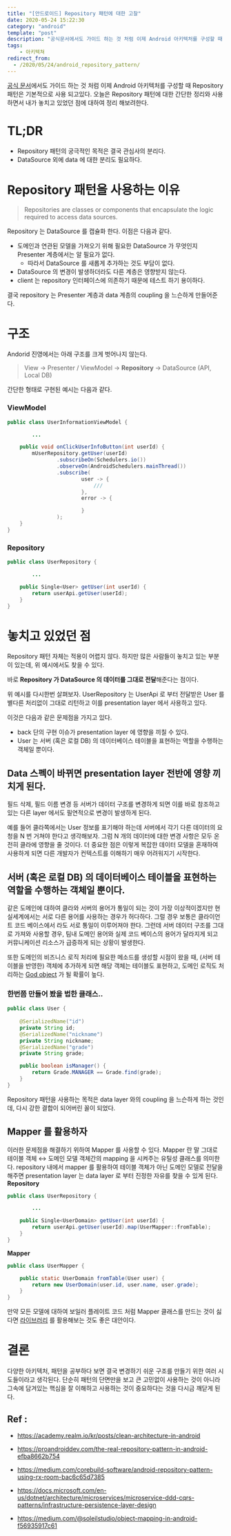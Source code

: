```yaml
---
title: "[안드로이드] Repository 패턴에 대한 고찰"
date: 2020-05-24 15:22:30
category: "android"
template: "post"
description: "공식문서에서도 가이드 하는 것 처럼 이제 Android 아키텍처를 구성할 때 Repository 패턴은 기본적으로 사용 되고있다."
tags: 
    - 아키텍쳐
redirect_from:
  - /2020/05/24/android_repository_pattern/
---
```

[공식 문서](https://developer.android.com/jetpack/docs/guide?hl=ko#overview)에서도 가이드 하는 것 처럼 이제 Android 아키텍처를 구성할 때 Repository 패턴은 기본적으로 사용 되고있다. 오늘은 Repository 패턴에 대한 간단한 정리와 사용하면서 내가 놓치고 있었던 점에 대하여 정리 해보려한다.

# TL;DR

- Repository 패턴의 궁극적인 목적은 결국 관심사의 분리다.
- DataSource 외에 data 에 대한 분리도 필요하다.

# Repository 패턴을 사용하는 이유

> Repositories are classes or components that encapsulate the logic required to access data sources.

Repository 는 DataSource 를 캡슐화 한다. 이점은 다음과 같다.

- 도메인과 연관된 모델을 가져오기 위해 필요한 DataSource 가 무엇인지 Presenter 계층에서는 알 필요가 없다.
    - 따라서 DataSource 를 새롭게 추가하는 것도 부담이 없다.
- DataSource 의 변경이 발생하더라도 다른 계층은 영향받지 않는다.
- client 는 repository 인터페이스에 의존하기 때문에 테스트 하기 용이하다.

결국 repository 는 Presenter 계층과 data 계층의 coupling 을 느슨하게 만들어준다.

# 구조

Andorid 진영에서는 아래 구조를 크게 벗어나지 않는다.

> View → Presenter / ViewModel → **Repository** → DataSource (API, Local DB)

간단한 형태로 구현된 예시는 다음과 같다.

### ViewModel
```java
public class UserInformationViewModel {

		...

    public void onClickUserInfoButton(int userId) {
        mUserRepository.getUser(userId)
                .subscribeOn(Schedulers.io())
                .observeOn(AndroidSchedulers.mainThread())
                .subscribe(
                        user -> {
                            ///
                        },
                        error -> {

                        }
                );
    }
}
```

### Repository
```java
public class UserRepository {

		...

    public Single<User> getUser(int userId) {
        return userApi.getUser(userId);
    }
}
```

# 놓치고 있었던 점

Repository 패턴 자체는 적용이 어렵지 않다. 하지만 많은 사람들이 놓치고 있는 부분이 있는데, 위 예시에서도 찾을 수 있다.

바로 **Repository 가 DataSource 의 데이터를 그대로 전달**해준다는 점이다.

위 예시를 다시한번 살펴보자. UserRepository 는 UserApi 로 부터 전달받은 User 를 별다른 처리없이 그대로 리턴하고 이를 presentation layer 에서 사용하고 있다.

이것은 다음과 같은 문제점을 가지고 있다.

- back 단의 구현 이슈가 presentation layer 에 영향을 끼칠 수 있다.
- User 는 서버 (혹은 로컬 DB) 의 데이터베이스 테이블을 표현하는 역할을 수행하는 객체일 뿐이다.

## Data 스펙이 바뀌면 presentation layer 전반에 영향 끼치게 된다.

필드 삭제, 필드 이름 변경 등 서버가 데이터 구조를 변경하게 되면 이를 바로 참조하고 있는 다른 layer 에서도 필연적으로 변경이 발생하게 된다. 

예를 들어 클라쪽에서는 User 정보를 표기해야 하는데 서버에서 각기 다른 데이터의 요청을 N 번 거쳐야 한다고 생각해보자. 그럼 N 개의 데이터에 대한 변경 사항은 모두 온전히 클라에 영향을 줄 것이다. 더 중요한 점은 이렇게 복잡한 데이터 모델을 혼재하여 사용하게 되면 다른 개발자가 컨텍스트를 이해하기 매우 어려워지기 시작한다.

## 서버 (혹은 로컬 DB) 의 데이터베이스 테이블을 표현하는 역할을 수행하는 객체일 뿐이다.

같은 도메인에 대하여 클라와 서버의 용어가 통일이 되는 것이 가장 이상적이겠지만 현실세계에서는 서로 다른 용어를 사용하는 경우가 허다하다. 그럴 경우 보통은 클라이언트 코드 베이스에서 라도 서로 통일이 이루어져야 한다. 그런데 서버 데이터 구조를 그대로 가져와 사용할 경우, 팀내 도메인 용어와 실제 코드 베이스의 용어가 달라지게 되고 커뮤니케이션 리소스가 급증하게 되는 상황이 발생한다.

또한 도메인의 비즈니스 로직 처리에 필요한 메소드를 생성할 시점이 왔을 때, (서버 테이블을 반영한) 객체에 추가하게 되면 해당 객체는 테이블도 표현하고, 도메인 로직도 처리하는 [God object](https://en.wikipedia.org/wiki/God_object) 가 될 확률이 높다.

### 한번쯤 만들어 봤을 법한 클래스..
```java
public class User {
                
    @SerializedName("id")               
    private String id;                
    @SerializedName("nickname")               
    private String nickname;
    @SerializedName("grade")               
    private String grade;

    public boolean isManager() {
        return Grade.MANAGER == Grade.find(grade);
    }
}
```

Repository 패턴을 사용하는 목적은 data layer 와의 coupling 을 느슨하게 하는 것인데, 다시 강한 결합이 되어버린 꼴이 되었다.

## Mapper 를 활용하자

이러한 문제점을 해결하기 위하여 Mapper 를 사용할 수 있다. Mapper 란 말 그대로 테이블 객체 ↔ 도메인 모델 객체간의 mapping 을 시켜주는 유틸성 클래스를 의미한다. repository 내에서 mapper 를 활용하여 테이블 객체가 아닌 도메인 모델로 전달을 해주면 presentation layer 는 data layer 로 부터 진정한 자유를 찾을 수 있게 된다.
**Repository**
```java
public class UserRepository {

		...

    public Single<UserDomain> getUser(int userId) {
        return userApi.getUser(userId).map(UserMapper::fromTable);
    }
}
```
**Mapper**
```java
public class UserMapper {

    public static UserDomain fromTable(User user) {
        return new UserDomain(user.id, user.name, user.grade);
    }
}
```

만약 모든 모델에 대하여 보일러 플레이트 코드 처럼 Mapper 클래스를 만드는 것이 싫다면 [라이브러리](https://github.com/modelmapper/modelmapper) 를 활용해보는 것도 좋은 대안이다.

# 결론

다양한 아키텍처, 패턴을 공부하다 보면 결국 변경하기 쉬운 구조를 만들기 위한 여러 시도들이라고 생각된다. 단순히 패턴의 단면만을 보고 큰 고민없이 사용하는 것이 아니라 그속에 담겨있는 핵심을 잘 이해하고 사용하는 것이 중요하다는 것을 다시금 깨닫게 된다.

## Ref :

* https://academy.realm.io/kr/posts/clean-architecture-in-android

* https://proandroiddev.com/the-real-repository-pattern-in-android-efba8662b754

* https://medium.com/corebuild-software/android-repository-pattern-using-rx-room-bac6c65d7385

* https://docs.microsoft.com/en-us/dotnet/architecture/microservices/microservice-ddd-cqrs-patterns/infrastructure-persistence-layer-design

* https://medium.com/@soleilstudio/object-mapping-in-android-f56935917c61
